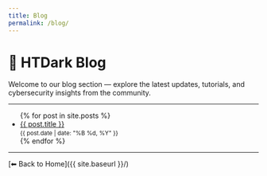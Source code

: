 ```yaml
---
title: Blog
permalink: /blog/
---
```


# 📝 HTDark Blog

Welcome to our blog section — explore the latest updates, tutorials, and cybersecurity insights from the community.

---

<ul>
  {% for post in site.posts %}
    <li>
      <a href="{{ site.baseurl }}{{ post.url }}">{{ post.title }}</a> <br>
      <small>{{ post.date | date: "%B %d, %Y" }}</small>
    </li>
  {% endfor %}
</ul>

---

[⬅ Back to Home]({{ site.baseurl }}/)
